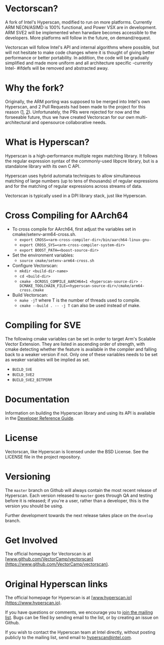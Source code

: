 # Vectorscan?

A fork of Intel's Hyperscan, modified to run on more platforms. Currently ARM NEON/ASIMD
is 100% functional, and Power VSX are in development. ARM SVE2 will be implemented when
harwdare becomes accessible to the developers. More platforms will follow in the future,
on demand/request.

Vectorscan will follow Intel's API and internal algorithms where possible, but will not
hesitate to make code changes where it is thought of giving better performance or better
portability. In addition, the code will be gradually simplified and made more uniform and
all architecture specific -currently Intel- #ifdefs will be removed and abstracted away.

# Why the fork?

Originally, the ARM porting was supposed to be merged into Intel's own Hyperscan, and 2 
Pull Requests had been made to the project for this reason ([1], [2]). Unfortunately, the
PRs were rejected for now and the forseeable future, thus we have created Vectorscan for 
our own multi-architectural and opensource collaborative needs.

# What is Hyperscan?

Hyperscan is a high-performance multiple regex matching library. It follows the
regular expression syntax of the commonly-used libpcre library, but is a
standalone library with its own C API.

Hyperscan uses hybrid automata techniques to allow simultaneous matching of
large numbers (up to tens of thousands) of regular expressions and for the
matching of regular expressions across streams of data.

Vectorscan is typically used in a DPI library stack, just like Hyperscan.

# Cross Compiling for AArch64

- To cross compile for AArch64, first adjust the variables set in cmake/setenv-arm64-cross.sh.
  - `export CROSS=<arm-cross-compiler-dir>/bin/aarch64-linux-gnu-`
  - `export CROSS_SYS=<arm-cross-compiler-system-dir>`
  - `export BOOST_PATH=<boost-source-dir>`
- Set the environment variables:
  - `source cmake/setenv-arm64-cross.sh`
- Configure Vectorscan:
  - `mkdir <build-dir-name>`
  - `cd <build-dir>`
  - `cmake -DCROSS_COMPILE_AARCH64=1 <hyperscan-source-dir> -DCMAKE_TOOLCHAIN_FILE=<hyperscan-source-dir>/cmake/arm64-cross.cmake`
- Build Vectorscan:
  - `make -jT` where T is the number of threads used to compile.
  - `cmake --build . -- -j T` can also be used instead of make.

# Compiling for SVE

The following cmake variables can be set in order to target Arm's Scalable
Vector Extension. They are listed in ascending order of strength, with cmake
detecting whether the feature is available in the compiler and falling back to
a weaker version if not. Only one of these variables needs to be set as weaker
variables will be implied as set.

- `BUILD_SVE`
- `BUILD_SVE2`
- `BUILD_SVE2_BITPERM`

# Documentation

Information on building the Hyperscan library and using its API is available in
the [Developer Reference Guide](http://intel.github.io/hyperscan/dev-reference/).

# License

Vectorscan, like Hyperscan is licensed under the BSD License. See the LICENSE file in the
project repository.

# Versioning

The `master` branch on Github will always contain the most recent release of
Hyperscan. Each version released to `master` goes through QA and testing before
it is released; if you're a user, rather than a developer, this is the version
you should be using.

Further development towards the next release takes place on the `develop`
branch.

# Get Involved

The official homepage for Vectorscan is at [www.github.com/VectorCamp/vectorscan](https://www.github.com/VectorCamp/vectorscan).

# Original Hyperscan links
The official homepage for Hyperscan is at [www.hyperscan.io](https://www.hyperscan.io).

If you have questions or comments, we encourage you to [join the mailing
list](https://lists.01.org/mailman/listinfo/hyperscan). Bugs can be filed by
sending email to the list, or by creating an issue on Github.

If you wish to contact the Hyperscan team at Intel directly, without posting
publicly to the mailing list, send email to
[hyperscan@intel.com](mailto:hyperscan@intel.com).

[1]: https://github.com/intel/hyperscan/pull/272
[2]: https://github.com/intel/hyperscan/pull/287
